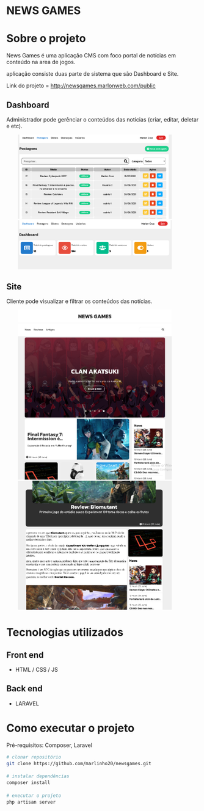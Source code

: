 # NEWS GAMES

# Sobre o projeto
News Games é uma aplicação CMS com foco portal de notícias em conteúdo na area de jogos.

aplicação consiste duas parte de sistema que são Dashboard e Site.

Link do projeto = http://newsgames.marlonweb.com/public

## Dashboard
Administrador pode gerênciar o conteúdos das notícias (criar, editar, deletar e etc).

<img style="max-height: 1000px; max-width:80%; margin: 0 30px;" src="public/imagesgit/img3.png" alt="">
<img style="max-height: 1000px; max-width:80%; margin: 0 30px;" src="public/imagesgit/img4.png" alt="">


## Site 
Cliente pode visualizar e filtrar os conteúdos das notícias.

<img style="max-height: 1000px; max-width:80%; margin: 0 30px;" src="public/imagesgit/img1.png" alt="">
<img style="max-height: 1000px; max-width:80%; margin: 0 30px;" src="public/imagesgit/img2.png" alt="">

# Tecnologias utilizados
## Front end
- HTML / CSS / JS
## Back end
- LARAVEL

# Como executar o projeto
Pré-requisitos: Composer, Laravel

```bash
# clonar repositório
git clone https://github.com/marlinho20/newsgames.git

# instalar dependências
composer install

# executar o projeto
php artisan server
```

